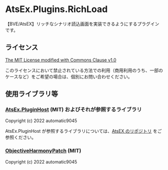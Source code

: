 # AtsEx.Plugins.RichLoad
【BVE/AtsEX】リッチなシナリオ読込画面を実装できるようにするプラグインです。

## ライセンス

[The MIT License modified with Commons Clause v1.0](LICENSE.txt)

このライセンスにおいて禁止されている方法での利用（商用利用のうち、一部のケースなど）をご希望の場合は、個別にお問い合わせください。

## 使用ライブラリ等
### [AtsEx.PluginHost](https://github.com/automatic9045/AtsEX) (MIT) およびそれが参照するライブラリ
Copyright (c) 2022 automatic9045

AtsEx.PluginHost が参照するライブラリについては、[AtsEX のリポジトリ](https://github.com/automatic9045/AtsEX) をご参照ください。

### [ObjectiveHarmonyPatch](https://github.com/automatic9045/AtsEX) (MIT)
Copyright (c) 2022 automatic9045